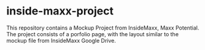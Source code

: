 # inside-maxx-project
This repository contains a Mockup Project from InsideMaxx, Maxx Potential. The project consists of a porfolio page, with the layout similar to the mockup file from InsideMaxx Google Drive.
